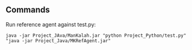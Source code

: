 
## Commands

Run reference agent against test.py:

`java -jar Project_JAva/ManKalah.jar "python Project_Python/test.py" "java -jar Project_Java/MKRefAgent.jar"`

